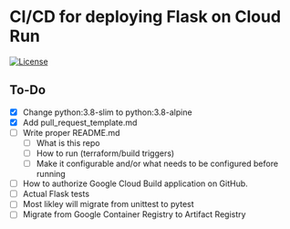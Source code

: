 # CI/CD for deploying Flask on Cloud Run

[![License](https://img.shields.io/github/license/romietis/ci_cd)](https://github.com/romietis/ci_cd/blob/main/LICENSE)

## To-Do

- [x] Change python:3.8-slim to python:3.8-alpine
- [x] Add pull_request_template.md
- [ ] Write proper README.md
  - [ ] What is this repo
  - [ ] How to run (terraform/build triggers)
  - [ ] Make it configurable and/or what needs to be configured before running
- [ ] How to authorize Google Cloud Build application on GitHub.
- [ ] Actual Flask tests
- [ ] Most likley will migrate from unittest to pytest
- [ ] Migrate from Google Container Registry to Artifact Registry
